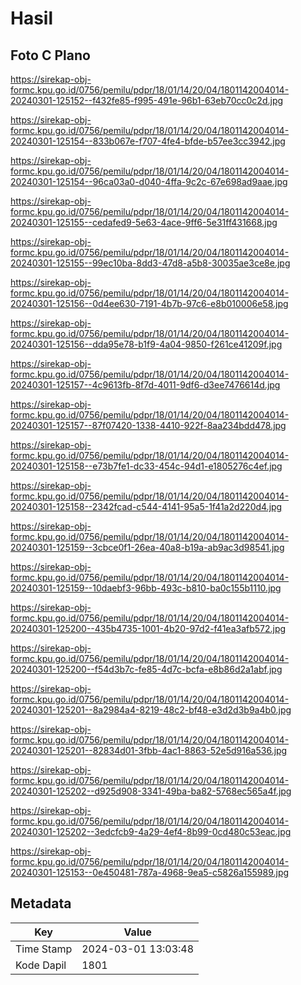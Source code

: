 # Hasil

## Foto C Plano

https://sirekap-obj-formc.kpu.go.id/0756/pemilu/pdpr/18/01/14/20/04/1801142004014-20240301-125152--f432fe85-f995-491e-96b1-63eb70cc0c2d.jpg

https://sirekap-obj-formc.kpu.go.id/0756/pemilu/pdpr/18/01/14/20/04/1801142004014-20240301-125154--833b067e-f707-4fe4-bfde-b57ee3cc3942.jpg

https://sirekap-obj-formc.kpu.go.id/0756/pemilu/pdpr/18/01/14/20/04/1801142004014-20240301-125154--96ca03a0-d040-4ffa-9c2c-67e698ad9aae.jpg

https://sirekap-obj-formc.kpu.go.id/0756/pemilu/pdpr/18/01/14/20/04/1801142004014-20240301-125155--cedafed9-5e63-4ace-9ff6-5e31ff431668.jpg

https://sirekap-obj-formc.kpu.go.id/0756/pemilu/pdpr/18/01/14/20/04/1801142004014-20240301-125155--99ec10ba-8dd3-47d8-a5b8-30035ae3ce8e.jpg

https://sirekap-obj-formc.kpu.go.id/0756/pemilu/pdpr/18/01/14/20/04/1801142004014-20240301-125156--0d4ee630-7191-4b7b-97c6-e8b010006e58.jpg

https://sirekap-obj-formc.kpu.go.id/0756/pemilu/pdpr/18/01/14/20/04/1801142004014-20240301-125156--dda95e78-b1f9-4a04-9850-f261ce41209f.jpg

https://sirekap-obj-formc.kpu.go.id/0756/pemilu/pdpr/18/01/14/20/04/1801142004014-20240301-125157--4c9613fb-8f7d-4011-9df6-d3ee7476614d.jpg

https://sirekap-obj-formc.kpu.go.id/0756/pemilu/pdpr/18/01/14/20/04/1801142004014-20240301-125157--87f07420-1338-4410-922f-8aa234bdd478.jpg

https://sirekap-obj-formc.kpu.go.id/0756/pemilu/pdpr/18/01/14/20/04/1801142004014-20240301-125158--e73b7fe1-dc33-454c-94d1-e1805276c4ef.jpg

https://sirekap-obj-formc.kpu.go.id/0756/pemilu/pdpr/18/01/14/20/04/1801142004014-20240301-125158--2342fcad-c544-4141-95a5-1f41a2d220d4.jpg

https://sirekap-obj-formc.kpu.go.id/0756/pemilu/pdpr/18/01/14/20/04/1801142004014-20240301-125159--3cbce0f1-26ea-40a8-b19a-ab9ac3d98541.jpg

https://sirekap-obj-formc.kpu.go.id/0756/pemilu/pdpr/18/01/14/20/04/1801142004014-20240301-125159--10daebf3-96bb-493c-b810-ba0c155b1110.jpg

https://sirekap-obj-formc.kpu.go.id/0756/pemilu/pdpr/18/01/14/20/04/1801142004014-20240301-125200--435b4735-1001-4b20-97d2-f41ea3afb572.jpg

https://sirekap-obj-formc.kpu.go.id/0756/pemilu/pdpr/18/01/14/20/04/1801142004014-20240301-125200--f54d3b7c-fe85-4d7c-bcfa-e8b86d2a1abf.jpg

https://sirekap-obj-formc.kpu.go.id/0756/pemilu/pdpr/18/01/14/20/04/1801142004014-20240301-125201--8a2984a4-8219-48c2-bf48-e3d2d3b9a4b0.jpg

https://sirekap-obj-formc.kpu.go.id/0756/pemilu/pdpr/18/01/14/20/04/1801142004014-20240301-125201--82834d01-3fbb-4ac1-8863-52e5d916a536.jpg

https://sirekap-obj-formc.kpu.go.id/0756/pemilu/pdpr/18/01/14/20/04/1801142004014-20240301-125202--d925d908-3341-49ba-ba82-5768ec565a4f.jpg

https://sirekap-obj-formc.kpu.go.id/0756/pemilu/pdpr/18/01/14/20/04/1801142004014-20240301-125202--3edcfcb9-4a29-4ef4-8b99-0cd480c53eac.jpg

https://sirekap-obj-formc.kpu.go.id/0756/pemilu/pdpr/18/01/14/20/04/1801142004014-20240301-125153--0e450481-787a-4968-9ea5-c5826a155989.jpg


## Metadata

| Key        | Value               |
| ---------- | ------------------- |
| Time Stamp | 2024-03-01 13:03:48 |
| Kode Dapil | 1801                |



